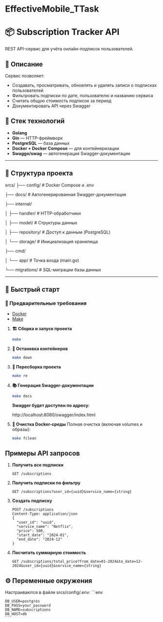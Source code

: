 #  EffectiveMobile_TTask
#  📦 Subscription Tracker API

REST API-сервис для учёта онлайн-подписок пользователей.

##  📑 Описание

Сервис позволяет:

- Создавать, просматривать, обновлять и удалять записи о подписках пользователей
- Фильтровать подписки по дате, пользователю и названию сервиса
- Считать общую стоимость подписок за период
- Документировать API через Swagger

##  🧱 Стек технологий

- **Golang**
- **Gin** — HTTP-фреймворк
- **PostgreSQL** — база данных
- **Docker + Docker Compose** — для контейнеризации
- **Swaggo/swag** — автогенерация Swagger-документации

---

##  📁 Структура проекта
srcs/
├── config/ # Docker Compose и .env

├── docs/ # Автогенерированная Swagger-документация

├── internal/

│ ├── handler/ # HTTP-обработчики

│ ├── model/ # Структуры данных

│ ├── repository/ # Доступ к данным (PostgreSQL)

│ └── storage/ # Инициализация хранилища

├── cmd/

│ └── app/ # Точка входа (main.go)

└── migrations/ # SQL-миграции базы данных


---

##  🚀 Быстрый старт

### 🔧 Предварительные требования

- [Docker](https://www.docker.com/)
- [Make](https://www.gnu.org/software/make/)

1.  **🏗 Сборка и запуск проекта**
    ```bash
    make
    ```
    
2.  **🛑 Остановка контейнеров**
    ```bash
    make down
    ```

3.  **🔁 Пересборка проекта**
    ```bash
    make re
    ```

4.  **📚 Генерация Swagger-документации**
    ```bash
    make docs
    ```
    **Swagger будет доступен по адресу:**
    
    http://localhost:8080/swagger/index.html

5.  **🧼 Очистка Docker-среды**
    Полная очистка (включая volumes и образы):
    ```bash
    make fclean
    ```

##  Примеры API запросов

1.  **Получить все подписки**
    ```http
    GET /subscriptions
    ```

2.  **Получить подписки по фильтру**
    ```http
    GET /subscriptions?user_id={uuid}&service_name={string}
    ```

3.  **Создать подписку**
    ```http
    POST /subscriptions
    Content-Type: application/json 
    {
      "user_id": "uuid",
      "service_name": "Netflix",
      "price": 500,
      "start_date": "2024-01",
      "end_date": "2024-12"
    }
    ```

4.  **Посчитать суммарную стоимость**
    ```http
    GET /subscriptions/total_price?from_date=01-2024&to_date=12-2024&user_id={uuid}&service_name={string}
    ```

##  ⚙️ Переменные окружения

Настраиваются в файле srcs/config/.env:
    ```env

    DB_USER=postgres
    DB_PASS=your_password
    DB_NAME=subscriptions
    DB_HOST=db
    ```
